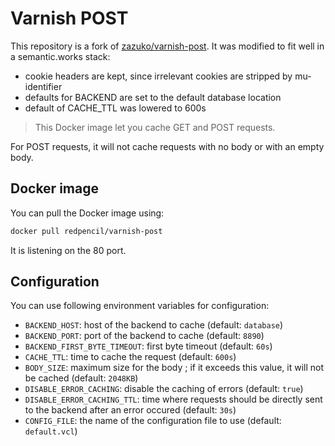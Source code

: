 # Varnish POST

This repository is a fork of [zazuko/varnish-post](https://github.com/zazuko/varnish-post). It was modified to fit well in a semantic.works stack:
 - cookie headers are kept, since irrelevant cookies are stripped by mu-identifier
 - defaults for BACKEND are set to the default database location
 - default of CACHE_TTL was lowered to 600s

> This Docker image let you cache GET and POST requests.

For POST requests, it will not cache requests with no body or with an empty body.

## Docker image

You can pull the Docker image using:

```sh
docker pull redpencil/varnish-post
```

It is listening on the 80 port.

## Configuration

You can use following environment variables for configuration:

- `BACKEND_HOST`: host of the backend to cache (default: `database`)
- `BACKEND_PORT`: port of the backend to cache (default: `8890`)
- `BACKEND_FIRST_BYTE_TIMEOUT`: first byte timeout (default: `60s`)
- `CACHE_TTL`: time to cache the request (default: `600s`)
- `BODY_SIZE`: maximum size for the body ; if it exceeds this value, it will not be cached (default: `2048KB`)
- `DISABLE_ERROR_CACHING`: disable the caching of errors (default: `true`)
- `DISABLE_ERROR_CACHING_TTL`: time where requests should be directly sent to the backend after an error occured (default: `30s`)
- `CONFIG_FILE`: the name of the configuration file to use (default: `default.vcl`)
